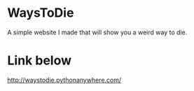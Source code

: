 # WaysToDie
A simple website I made that will show you a weird way to die.
# Link below
http://waystodie.pythonanywhere.com/
